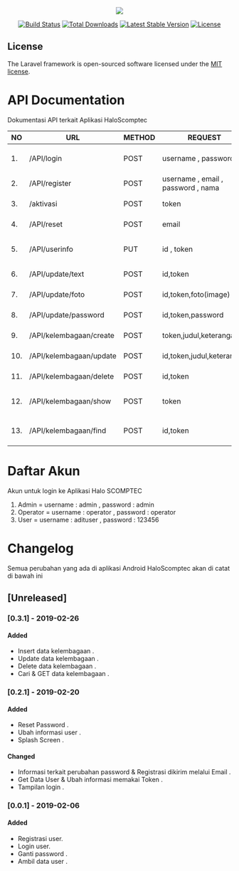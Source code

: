 <p align="center"><img src="https://laravel.com/assets/img/components/logo-laravel.svg"></p>

<p align="center">
<a href="https://travis-ci.org/laravel/framework"><img src="https://travis-ci.org/laravel/framework.svg" alt="Build Status"></a>
<a href="https://packagist.org/packages/laravel/framework"><img src="https://poser.pugx.org/laravel/framework/d/total.svg" alt="Total Downloads"></a>
<a href="https://packagist.org/packages/laravel/framework"><img src="https://poser.pugx.org/laravel/framework/v/stable.svg" alt="Latest Stable Version"></a>
<a href="https://packagist.org/packages/laravel/framework"><img src="https://poser.pugx.org/laravel/framework/license.svg" alt="License"></a>
</p>


## License

The Laravel framework is open-sourced software licensed under the [MIT license](https://opensource.org/licenses/MIT).


# API Documentation

Dokumentasi API terkait Aplikasi HaloScomptec

| NO | URL | METHOD | REQUEST | RESPONSE |
|----|-----|--------|---------|----------|
|1.  | /API/login | POST | username , password | kode , pesan , data |
|2.  | /API/register | POST | username , email , password , nama | kode , pesan |
|3.  | /aktivasi | POST | token | kode , pesan |
|4.  | /API/reset | POST | email | kode , pesan |
|5.  | /API/userinfo | PUT | id , token | kode , pesan , data |
|6.  | /API/update/text | POST | id,token | kode , pesan |
|7.  | /API/update/foto | POST | id,token,foto(image) | kode , pesan |
|8.  | /API/update/password | POST | id,token,password | kode , pesan |
|9.  | /API/kelembagaan/create | POST | token,judul,keterangan | kode , pesan |
|10. | /API/kelembagaan/update | POST | id,token,judul,keterangan | kode , pesan |
|11. | /API/kelembagaan/delete | POST | id,token | kode , pesan |
|12. | /API/kelembagaan/show | POST | token | kode , pesan , data |
|13. | /API/kelembagaan/find | POST | id,token | kode , pesan , data|

# Daftar Akun
Akun untuk login ke Aplikasi Halo SCOMPTEC
1. Admin = username : admin , password : admin
2. Operator = username : operator , password : operator
3. User = username : adituser , password : 123456

# Changelog
Semua perubahan yang ada di aplikasi Android HaloScomptec akan di catat di bawah ini

## [Unreleased]

### [0.3.1] - 2019-02-26
#### Added
- Insert data kelembagaan .
- Update data kelembagaan .
- Delete data kelembagaan .
- Cari & GET data kelembagaan .

### [0.2.1] - 2019-02-20
#### Added
- Reset Password .
- Ubah informasi user .
- Splash Screen .

#### Changed
- Informasi terkait perubahan password & Registrasi dikirim melalui Email .
- Get Data User & Ubah informasi memakai Token .
- Tampilan login .

### [0.0.1] - 2019-02-06
#### Added
- Registrasi user.
- Login user.
- Ganti password .
- Ambil data user .
